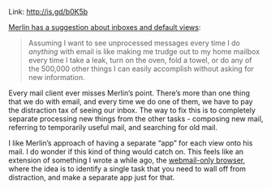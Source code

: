 <!--
.. title: http://is.gd/b0K5b
.. date: 2010/03/26 12:38
.. slug: httpisgdb0k5b
.. link:
.. description:
.. tags: inbox, merlinmann, processing, workflow
-->


Link: [http://is.gd/b0K5b ](http://is.gd/b0K5b )

		

[Merlin has a suggestion about inboxes and default views](http://www.kungfugrippe.com/post/475149244/you-may-have-mail):





> Assuming I want to see unprocessed messages every time I do _anything_ with email is like making me trudge out to my home mailbox every time I take a leak, turn on the oven, fold a towel, or do any of the 500,000 other things I can easily accomplish without asking for new information.




Every mail client ever misses Merlin’s point. There’s more than one thing that we do with email, and every time we do one of them, we have to pay the distraction tax of seeing our inbox. The way to fix this is to completely separate processing new things from the other tasks - composing new mail, referring to temporarily useful mail, and searching for old mail.

I like Merlin’s approach of having a separate “app” for each view onto his mail. I do wonder if this kind of thing would catch on. This feels like an extension of something I wrote a while ago, the [webmail-only browser](http://michael-mccracken.net/2006/05/webmail-is-not-web-browsing/), where the idea is to identify a single task that you need to wall off from distraction, and make a separate app just for that.
